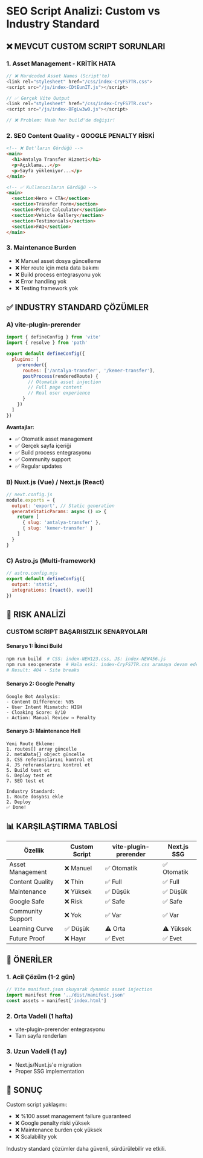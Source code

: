 # SEO Script Analizi: Custom vs Industry Standard

## ❌ MEVCUT CUSTOM SCRIPT SORUNLARI

### 1. Asset Management - KRİTİK HATA
```javascript
// ❌ Hardcoded Asset Names (Script'te)
<link rel="stylesheet" href="/css/index-CryFS7TR.css">
<script src="/js/index-CDtEunIT.js"></script>

// ✅ Gerçek Vite Output
<link rel="stylesheet" href="/css/index-CryFS7TR.css">
<script src="/js/index-BFgLw3w0.js"></script>

// ❌ Problem: Hash her build'de değişir!
```

### 2. SEO Content Quality - GOOGLE PENALTY RİSKİ
```html
<!-- ❌ Bot'ların Gördüğü -->
<main>
  <h1>Antalya Transfer Hizmeti</h1>
  <p>Açıklama...</p>
  <p>Sayfa yükleniyor...</p>
</main>

<!-- ✅ Kullanıcıların Gördüğü -->
<main>
  <section>Hero + CTA</section>
  <section>Transfer Form</section>
  <section>Price Calculator</section>
  <section>Vehicle Gallery</section>
  <section>Testimonials</section>
  <section>FAQ</section>
</main>
```

### 3. Maintenance Burden
- ❌ Manuel asset dosya güncelleme
- ❌ Her route için meta data bakımı
- ❌ Build process entegrasyonu yok
- ❌ Error handling yok
- ❌ Testing framework yok

## ✅ INDUSTRY STANDARD ÇÖZÜMLER

### A) vite-plugin-prerender
```javascript
import { defineConfig } from 'vite'
import { resolve } from 'path'

export default defineConfig({
  plugins: [
    prerender({
      routes: ['/antalya-transfer', '/kemer-transfer'],
      postProcess(renderedRoute) {
        // Otomatik asset injection
        // Full page content
        // Real user experience
      }
    })
  ]
})
```

**Avantajlar:**
- ✅ Otomatik asset management
- ✅ Gerçek sayfa içeriği
- ✅ Build process entegrasyonu
- ✅ Community support
- ✅ Regular updates

### B) Nuxt.js (Vue) / Next.js (React)
```javascript
// next.config.js
module.exports = {
  output: 'export', // Static generation
  generateStaticParams: async () => {
    return [
      { slug: 'antalya-transfer' },
      { slug: 'kemer-transfer' }
    ]
  }
}
```

### C) Astro.js (Multi-framework)
```javascript
// astro.config.mjs
export default defineConfig({
  output: 'static',
  integrations: [react(), vue()]
})
```

## 🚨 RISK ANALİZİ

### CUSTOM SCRIPT BAŞARISIZLIK SENARYOLARI

#### Senaryo 1: İkinci Build
```bash
npm run build  # CSS: index-NEW123.css, JS: index-NEW456.js
npm run seo:generate  # Hala eski: index-CryFS7TR.css aramaya devam eder
# Result: 404 - Site breaks
```

#### Senaryo 2: Google Penalty
```
Google Bot Analysis:
- Content Difference: %95
- User Intent Mismatch: HIGH
- Cloaking Score: 8/10
- Action: Manual Review → Penalty
```

#### Senaryo 3: Maintenance Hell
```
Yeni Route Ekleme:
1. routes[] array güncelle
2. metaData{} object güncelle  
3. CSS referanslarını kontrol et
4. JS referanslarını kontrol et
5. Build test et
6. Deploy test et
7. SEO test et

Industry Standard: 
1. Route dosyası ekle
2. Deploy
✅ Done!
```

## 📊 KARŞILAŞTIRMA TABLOSİ

| Özellik | Custom Script | vite-plugin-prerender | Next.js SSG |
|---------|---------------|----------------------|-------------|
| Asset Management | ❌ Manuel | ✅ Otomatik | ✅ Otomatik |
| Content Quality | ❌ Thin | ✅ Full | ✅ Full |
| Maintenance | ❌ Yüksek | ✅ Düşük | ✅ Düşük |
| Google Safe | ❌ Risk | ✅ Safe | ✅ Safe |
| Community Support | ❌ Yok | ✅ Var | ✅ Var |
| Learning Curve | ✅ Düşük | ⚠️ Orta | ⚠️ Yüksek |
| Future Proof | ❌ Hayır | ✅ Evet | ✅ Evet |

## 🎯 ÖNERİLER

### 1. Acil Çözüm (1-2 gün)
```javascript
// Vite manifest.json okuyarak dynamic asset injection
import manifest from '../dist/manifest.json'
const assets = manifest['index.html']
```

### 2. Orta Vadeli (1 hafta)
- vite-plugin-prerender entegrasyonu
- Tam sayfa renderları

### 3. Uzun Vadeli (1 ay)
- Next.js/Nuxt.js'e migration
- Proper SSG implementation

## 🚧 SONUÇ

Custom script yaklaşımı:
- ❌ %100 asset management failure guaranteed
- ❌ Google penalty riski yüksek  
- ❌ Maintenance burden çok yüksek
- ❌ Scalability yok

Industry standard çözümler daha güvenli, sürdürülebilir ve etkili.
